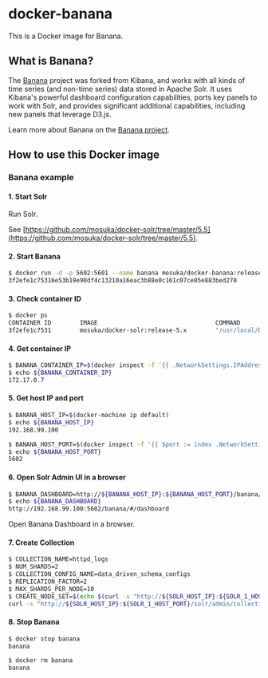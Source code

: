 # docker-banana

This is a Docker image for Banana.

## What is Banana?

The [Banana](https://github.com/lucidworks/banana) project was forked from Kibana, and works with all kinds of time series (and non-time series) data stored in Apache Solr. It uses Kibana's powerful dashboard configuration capabilities, ports key panels to work with Solr, and provides significant additional capabilities, including new panels that leverage D3.js.

Learn more about Banana on the [Banana project](https://github.com/lucidworks/banana).

## How to use this Docker image

### Banana example

#### 1. Start Solr

Run Solr.

See [https://github.com/mosuka/docker-solr/tree/master/5.5](https://github.com/mosuka/docker-solr/tree/master/5.5).

#### 2. Start Banana

```sh
$ docker run -d -p 5602:5601 --name banana mosuka/docker-banana:release-1.6
3f2efe1c75316e53b19e90df4c13210a16eac3b88e0c161c07ce05e883bed270
```

#### 3. Check container ID

```sh
$ docker ps
CONTAINER ID        IMAGE                                 COMMAND                  CREATED             STATUS              PORTS                                         NAMES
3f2efe1c7531        mosuka/docker-solr:release-5.x        "/usr/local/bin/docke"   2 minutes ago       Up 2 minutes        7983/tcp, 18983/tcp, 0.0.0.0:8984->8983/tcp   solr
```

#### 4. Get container IP

```sh
$ BANANA_CONTAINER_IP=$(docker inspect -f '{{ .NetworkSettings.IPAddress }}' banana)
$ echo ${BANANA_CONTAINER_IP}
172.17.0.7
```

#### 5. Get host IP and port

```sh
$ BANANA_HOST_IP=$(docker-machine ip default)
$ echo ${BANANA_HOST_IP}
192.168.99.100

$ BANANA_HOST_PORT=$(docker inspect -f '{{ $port := index .NetworkSettings.Ports "5601/tcp" }}{{ range $port }}{{ .HostPort }}{{ end }}' banana)
$ echo ${BANANA_HOST_PORT}
5602
```

#### 6. Open Solr Admin UI in a browser

```sh
$ BANANA_DASHBOARD=http://${BANANA_HOST_IP}:${BANANA_HOST_PORT}/banana/#/dashboard
$ echo ${BANANA_DASHBOARD}
http://192.168.99.100:5602/banana/#/dashboard
```

Open Banana Dashboard in a browser.

#### 7. Create Collection

```sh
$ COLLECTION_NAME=httpd_logs
$ NUM_SHARDS=2
$ COLLECTION_CONFIG_NAME=data_driven_schema_configs
$ REPLICATION_FACTOR=2
$ MAX_SHARDS_PER_NODE=10
$ CREATE_NODE_SET=$(echo $(curl -s "http://${SOLR_HOST_IP}:${SOLR_1_HOST_PORT}/solr/admin/collections?action=CLUSTERSTATUS&wt=json" | jq -r ".cluster.live_nodes[]") | sed -e 's/ /,/g')
curl -s "http://${SOLR_HOST_IP}:${SOLR_1_HOST_PORT}/solr/admin/collections?action=CREATE&name=${COLLECTION_NAME}&numShards=${NUM_SHARDS}&replicationFactor=${REPLICATION_FACTOR}&maxShardsPerNode=${MAX_SHARDS_PER_NODE}&createNodeSet=${CREATE_NODE_SET}&collection.configName=${COLLECTION_CONFIG_NAME}" | xmllint --format -
```

#### 8. Stop Banana

```sh
$ docker stop banana
banana

$ docker rm banana
banana
```